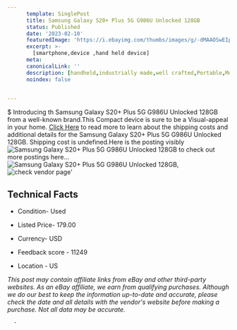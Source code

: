 ```yaml
---
      template: SinglePost
      title: Samsung Galaxy S20+ Plus 5G G986U Unlocked 128GB
      status: Published
      date: '2023-02-10'
      featuredImage: 'https://i.ebayimg.com/thumbs/images/g/-dMAAOSwEIpjPWyW/s-l225.jpg'
      excerpt: >-
        [smartphone,device ,hand held device]
      meta:
      canonicalLink: ''
      description: [handheld,industrially made,well crafted,Portable,Mobile,Compact,Convenient,Lightweight,Maneuverable,Man-portable,Miniature,Carriable,Hand-held,Light,Holdable,Transportable,Mobile device,Pocket-sized,On-the-go,Wireless,Cordless,Compact size,Convenient size, smartphone,device ,hand held device]
      noindex: false
      

---
```

$
      Introducing th Samsung Galaxy S20+ Plus 5G G986U Unlocked 128GB from a well-known brand.This Compact device  is sure to be a Visual-appeal in your home. [Click Here](https://www.ebay.com/itm/334582858558?hash=item4de6b1433e%3Ag%3A-dMAAOSwEIpjPWyW&mkevt=1&mkcid=1&mkrid=711-53200-19255-0&campid=%253CePNCampaignId%253E&customid=%253CreferenceId%253E&toolid=10049) to read more to learn about the shipping costs and additional details for the Samsung Galaxy S20+ Plus 5G G986U Unlocked 128GB. Shipping cost is undefined.Here is the posting visibly ![Samsung Galaxy S20+ Plus 5G G986U Unlocked 128GB](https://i.ebayimg.com/thumbs/images/g/-dMAAOSwEIpjPWyW/s-l225.jpg) to check out more postings here... ![Samsung Galaxy S20+ Plus 5G G986U Unlocked 128GB](https://i.ebayimg.com/images/g/-dMAAOSwEIpjPWyW/s-l1200.jpg), ![check vendor page](https://origin-galleryplus.ebayimg.com/ws/web/334582858558_2_0_1/225x225.jpg,https://origin-galleryplus.ebayimg.com/ws/web/334582858558_3_0_1/225x225.jpg,https://origin-galleryplus.ebayimg.com/ws/web/334582858558_4_0_1/225x225.jpg,https://origin-galleryplus.ebayimg.com/ws/web/334582858558_5_0_1/225x225.jpg,https://origin-galleryplus.ebayimg.com/ws/web/334582858558_6_0_1/225x225.jpg,https://origin-galleryplus.ebayimg.com/ws/web/334582858558_7_0_1/225x225.jpg,https://origin-galleryplus.ebayimg.com/ws/web/334582858558_8_0_1/225x225.jpg,https://origin-galleryplus.ebayimg.com/ws/web/334582858558_9_0_1/225x225.jpg)'

      

 ## Technical Facts 



     
      

 - Condition- Used 


      

 - Listed Price- 179.00 


      

 - Currency- USD 


      

 - Feedback score - 11249 


      

 - Location - US 


      
      

 *_This post may contain affiliate links from eBay and other third-party websites. As an eBay affiliate, we earn from qualifying purchases. Although we do our best to keep the information up-to-date and accurate, please check the date and all details with the vendor's website before making a purchase. Not all data may be accurate._*




      -
